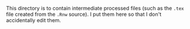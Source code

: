 This directory is to contain intermediate processed files (such as the
`.tex` file created from the `.Rnw` source). I put them here so that I
don't accidentally edit them.
